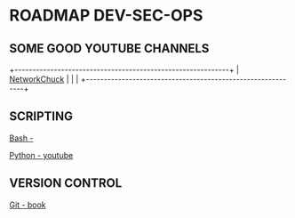 # ROADMAP DEV-SEC-OPS

## SOME GOOD YOUTUBE CHANNELS
+------------------------------------------------------------+
| [NetworkChuck](https://www.youtube.com/@NetworkChuck)      |
|                                                            |
+------------------------------------------------------------+
## SCRIPTING
[Bash - ]()

[Python - youtube](https://www.youtube.com/playlist?list=PLx8HYVzPNOImIT7msbXNkk5KVHje8cKB2)

## VERSION CONTROL
[Git - book]()
